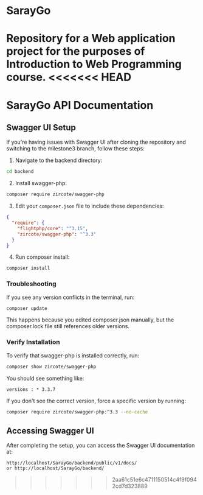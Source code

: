 # SarayGo
Repository for a Web application project for the purposes of Introduction to Web Programming course.
<<<<<<< HEAD
=======

# SarayGo API Documentation

## Swagger UI Setup

If you're having issues with Swagger UI after cloning the repository and switching to the milestone3 branch, follow these steps:

1. Navigate to the backend directory:
```bash
cd backend
```

2. Install swagger-php:
```bash
composer require zircote/swagger-php
```

3. Edit your `composer.json` file to include these dependencies:
```json
{
  "require": {
    "flightphp/core": "^3.15",
    "zircote/swagger-php": "^3.3"
  }
}
```

4. Run composer install:
```bash
composer install
```

### Troubleshooting

If you see any version conflicts in the terminal, run:
```bash
composer update
```

This happens because you edited composer.json manually, but the composer.lock file still references older versions.

### Verify Installation

To verify that swagger-php is installed correctly, run:
```bash
composer show zircote/swagger-php
```

You should see something like:
```
versions : * 3.3.7
```

If you don't see the correct version, force a specific version by running:
```bash
composer require zircote/swagger-php:^3.3 --no-cache
```

## Accessing Swagger UI

After completing the setup, you can access the Swagger UI documentation at:
```
http://localhost/SarayGo/backend/public/v1/docs/
or http://localhost/SarayGo/backend/
```
>>>>>>> 2aa61c51e6c4711150514c4f9f0942cd7d323889

